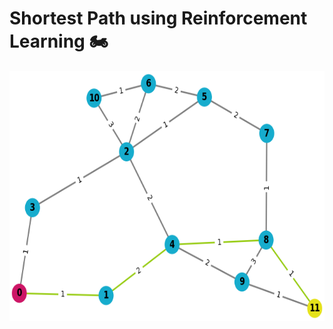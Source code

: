 # Shortest Path using Reinforcement Learning 🏍️

<p align="center"> 
  <img width="600" height="400" src="https://github.com/Pegah-Ardehkhani/Shortest-Path-using-Reinforcement-Learning/blob/main/Learned_Path_Pic.png"> 
</p>

